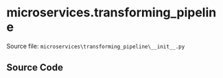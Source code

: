 # microservices.transforming_pipeline

Source file: `microservices\transforming_pipeline\__init__.py`

## Source Code

```python

```
